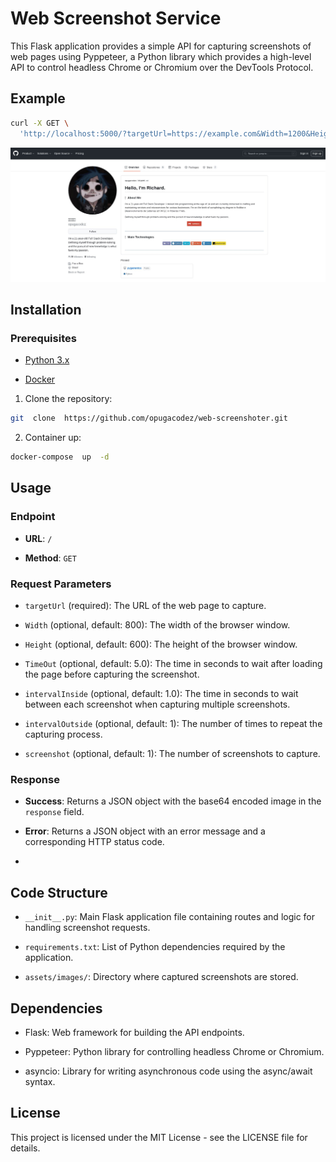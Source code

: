 
  

# Web Screenshot Service

  

This Flask application provides a simple API for capturing screenshots of web pages using Pyppeteer, a Python library which provides a high-level API to control headless Chrome or Chromium over the DevTools Protocol.

## Example
```bash
curl -X GET \
  'http://localhost:5000/?targetUrl=https://example.com&Width=1200&Height=800&TimeOut=5.0&intervalInside=1.0&intervalOutside=1&screenshot=1'
```

![](assets/images/screen_1713118581847.jpeg)

## Installation

### Prerequisites

  

- [Python 3.x](https://www.python.org/)

- [Docker](https://www.docker.com/)

  

1. Clone the repository:

```bash
git  clone  https://github.com/opugacodez/web-screenshoter.git
```

2. Container up:

```bash
docker-compose  up  -d
```

  

## Usage

  

### Endpoint

  

-  **URL**: `/`

-  **Method**: `GET`

  

### Request Parameters

  

-  `targetUrl` (required): The URL of the web page to capture.

-  `Width` (optional, default: 800): The width of the browser window.

-  `Height` (optional, default: 600): The height of the browser window.

-  `TimeOut` (optional, default: 5.0): The time in seconds to wait after loading the page before capturing the screenshot.

-  `intervalInside` (optional, default: 1.0): The time in seconds to wait between each screenshot when capturing multiple screenshots.

-  `intervalOutside` (optional, default: 1): The number of times to repeat the capturing process.

-  `screenshot` (optional, default: 1): The number of screenshots to capture.

### Response

  

-  **Success**: Returns a JSON object with the base64 encoded image in the `response` field.

-  **Error**: Returns a JSON object with an error message and a corresponding HTTP status code.

-

## Code Structure

  

-  `__init__.py`: Main Flask application file containing routes and logic for handling screenshot requests.

-  `requirements.txt`: List of Python dependencies required by the application.

-  `assets/images/`: Directory where captured screenshots are stored.

  

## Dependencies

  

- Flask: Web framework for building the API endpoints.

- Pyppeteer: Python library for controlling headless Chrome or Chromium.

- asyncio: Library for writing asynchronous code using the async/await syntax.

  

## License

  

This project is licensed under the MIT License - see the LICENSE file for details.
